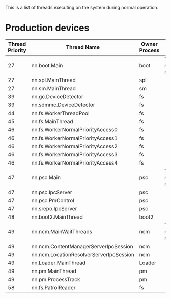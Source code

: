 This is a list of threads executing on the system during normal
operation.

# Production devices

| Thread Priority | Thread Name                             | Owner Process | Notes                                         |
| --------------- | --------------------------------------- | ------------- | --------------------------------------------- |
| 27              | nn.boot.Main                            | boot          | This is the real name for nn.boot.MainThread. |
| 27              | nn.spl.MainThread                       | spl           |                                               |
| 27              | nn.sm.MainThread                        | sm            |                                               |
| 39              | nn.gc.DeviceDetector                    | fs            |                                               |
| 39              | nn.sdmmc.DeviceDetector                 | fs            |                                               |
| 44              | nn.fs.WorkerThreadPool                  | fs            |                                               |
| 45              | nn.fs.MainThread                        | fs            |                                               |
| 46              | nn.fs.WorkerNormalPriorityAccess0       | fs            |                                               |
| 46              | nn.fs.WorkerNormalPriorityAccess1       | fs            |                                               |
| 46              | nn.fs.WorkerNormalPriorityAccess2       | fs            |                                               |
| 46              | nn.fs.WorkerNormalPriorityAccess3       | fs            |                                               |
| 46              | nn.fs.WorkerNormalPriorityAccess4       | fs            |                                               |
| 47              | nn.psc.Main                             | psc           | This is the real name for nn.psc.MainThread.  |
| 47              | nn.psc.IpcServer                        | psc           |                                               |
| 47              | nn.psc.PmControl                        | psc           |                                               |
| 47              | nn.srepo.IpcServer                      | psc           |                                               |
| 48              | nn.boot2.MainThread                     | boot2         |                                               |
| 49              | nn.ncm.MainWaitThreads                  | ncm           | This is the real name for nn.ncm.MainThread.  |
| 49              | nn.ncm.ContentManagerServerIpcSession   | ncm           |                                               |
| 49              | nn.ncm.LocationResolverServerIpcSession | ncm           |                                               |
| 49              | nn.Loader.MainThread                    | Loader        |                                               |
| 49              | nn.pm.MainThread                        | pm            |                                               |
| 49              | nn.pm.ProcessTrack                      | pm            |                                               |
| 58              | nn.fs.PatrolReader                      | fs            |                                               |
